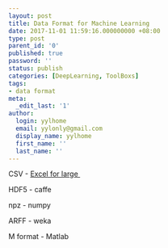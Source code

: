```yaml
---
layout: post
title: Data Format for Machine Learning
date: 2017-11-01 11:59:16.000000000 +08:00
type: post
parent_id: '0'
published: true
password: ''
status: publish
categories: [DeepLearning, ToolBoxs]
tags:
- data format
meta:
  _edit_last: '1'
author:
  login: yylhome
  email: yylonly@gmail.com
  display_name: yylhome
  first_name: ''
  last_name: ''
---
```

<p>CSV - <a href="https://blogs.technet.microsoft.com/josebda/2017/02/12/loading-csvtext-files-with-more-than-a-million-rows-into-excel/">Excel for large </a></p>
<p>HDF5 - caffe</p>
<p>npz - numpy</p>
<p>ARFF - weka</p>
<p>M format - Matlab</p>
<p>&nbsp;</p>
